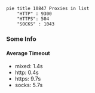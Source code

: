 
```mermaid
pie title 10847 Proxies in list
    "HTTP" : 9300
    "HTTPS": 504
    "SOCKS" : 1043
```

### Some Info
#### Average Timeout

- mixed: 1.4s
- http: 0.4s
- https: 9.7s
- socks: 5.7s
